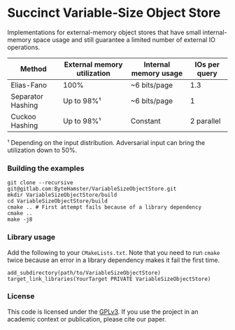 # Succinct Variable-Size Object Store

Implementations for external-memory object stores that have small internal-memory space usage
and still guarantee a limited number of external IO operations.

| Method            | External memory utilization | Internal memory usage | IOs per query |
|-------------------|-----------------------------|-----------------------|---------------|
| Elias-Fano        | 100%                        | ~6 bits/page          | 1.3           |
| Separator Hashing | Up to 98%¹                  | ~6 bits/page          | 1             |
| Cuckoo Hashing    | Up to 98%¹                  | Constant              | 2 parallel    |

¹ Depending on the input distribution. Adversarial input can bring the utilization down to 50%.

### Building the examples

```
git clone --recursive git@gitlab.com:ByteHamster/VariableSizeObjectStore.git
mkdir VariableSizeObjectStore/build
cd VariableSizeObjectStore/build
cmake .. # First attempt fails because of a library dependency
cmake ..
make -j8
```

### Library usage

Add the following to your `CMakeLists.txt`.
Note that you need to run `cmake` twice because an error in a library dependency makes it fail the first time.

```
add_subdirectory(path/to/VariableSizeObjectStore)
target_link_libraries(YourTarget PRIVATE VariableSizeObjectStore)
```

### License

This code is licensed under the [GPLv3](/LICENSE).
If you use the project in an academic context or publication, please cite our paper.
